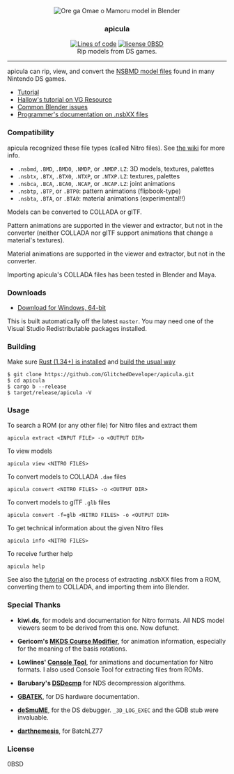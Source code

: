 <p align=center><img src="frontispiece.gif" alt="Ore ga Omae o Mamoru model in Blender"></p>
<h3 align=center>apicula</h3>
<p align=center>
<a href="https://github.com/XAMPPRocky/tokei"><img src="https://tokei.rs/b1/github/scurest/apicula?category=code" alt="Lines of code"></a>
<a href="LICENSE"><img src="https://img.shields.io/badge/license-0BSD-lightgrey.svg" alt="license 0BSD"></a>
<br>
Rip models from DS games.
</p>

-----

apicula can rip, view, and convert the [NSBMD model
files](https://github.com/scurest/apicula/wiki/FILETYPES) found in many Nintendo
DS games.

* [Tutorial](https://github.com/scurest/apicula/wiki/TUTORIAL)
* [Hallow's tutorial on VG Resource](https://www.vg-resource.com/thread-32332.html)
* [Common Blender issues](https://github.com/scurest/apicula/wiki/IMPORT:-Blender)
* [Programmer's documentation on .nsbXX files](https://raw.githubusercontent.com/scurest/nsbmd_docs/master/nsbmd_docs.txt)


### Compatibility

apicula recognized these file types (called Nitro files). See [the
wiki](https://github.com/scurest/apicula/wiki/FILETYPES) for more info.

* `.nsbmd`, `.BMD`, `.BMD0`, `.NMDP`, or `.NMDP.LZ`: 3D models, textures, palettes
* `.nsbtx`, `.BTX`, `.BTX0`, `.NTXP`, or `.NTXP.LZ`: textures, palettes
* `.nsbca`, `.BCA`, `.BCA0`, `.NCAP`, or `.NCAP.LZ`: joint animations
* `.nsbtp`, `.BTP`, or `.BTP0`: pattern animations (flipbook-type)
* `.nsbta`, `.BTA`, or `.BTA0`: material animations (experimental!!)

Models can be converted to COLLADA or glTF.

Pattern animations are supported in the viewer and extractor, but not in the
converter (neither COLLADA nor glTF support animations that change a material's
textures).

Material animations are supported in the viewer and extractor, but not in the
converter.

Importing apicula's COLLADA files has been tested in Blender and Maya.


### Downloads

* [Download for Windows, 64-bit](https://github.com/GlitchedDeveloper/apicula/releases/download/FFIV-FFIVTAY-1.0/apicula-latest-windows.zip)

This is built automatically off the latest `master`. You may need one of the Visual Studio
Redistributable packages installed.


### Building

Make sure [Rust (1.34+) is installed](https://rustup.rs/) and [build the usual
way](https://doc.rust-lang.org/cargo/guide/working-on-an-existing-project.html)

    $ git clone https://github.com/GlitchedDeveloper/apicula.git
    $ cd apicula
    $ cargo b --release
    $ target/release/apicula -V


### Usage

To search a ROM (or any other file) for Nitro files and extract them

    apicula extract <INPUT FILE> -o <OUTPUT DIR>

To view models

    apicula view <NITRO FILES>

To convert models to COLLADA `.dae` files

    apicula convert <NITRO FILES> -o <OUTPUT DIR>

To convert models to glTF `.glb` files

    apicula convert -f=glb <NITRO FILES> -o <OUTPUT DIR>

To get technical information about the given Nitro files

    apicula info <NITRO FILES>

To receive further help

    apicula help

See also the [tutorial](https://github.com/scurest/apicula/wiki/TUTORIAL) on the
process of extracting .nsbXX files from a ROM, converting them to COLLADA, and
importing them into Blender.


### Special Thanks

* **kiwi.ds**, for models and documentation for Nitro formats. All NDS model viewers seem to be
  derived from this one. Now defunct.

* **Gericom's [MKDS Course Modifier](https://gbatemp.net/threads/mkds-course-modifier.299444/)**,
  for animation information, especially for the meaning of the basis rotations.

* **Lowlines' [Console
  Tool](https://web.archive.org/web/20180319005030/http://llref.emutalk.net/projects/ctool/)**,
  for animations and documentation for Nitro formats. I also used Console Tool
  for extracting files from ROMs.

* **Barubary's [DSDecmp](https://github.com/Barubary/dsdecmp)** for NDS
  decompression algorithms.

* **[GBATEK](http://problemkaputt.de/gbatek.htm#ds3dvideo)**, for DS hardware documentation.

* **[deSmuME](http://desmume.org/)**, for the DS debugger. `_3D_LOG_EXEC` and the GDB stub were
  invaluable.

* **[darthnemesis](https://code.google.com/archive/p/darthnemesis/)**, for BatchLZ77

### License

0BSD
